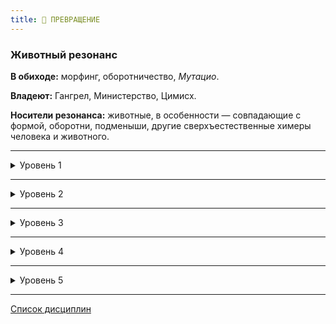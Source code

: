```yaml
---
title: 🧬 ПРЕВРАЩЕНИЕ
---
```

### Животный резонанс

**В обиходе:** морфинг, оборотничество, *Мутацио*.

**Владеют:** Гангрел, Министерство, Цимисх.

**Носители резонанса:** животные, в особенности — совпадающие с формой, оборотни, подменыши, другие сверхъестественные химеры человека и животного.

___

<details>
<summary>Уровень 1</summary>

### ● Глаза зверя

- **Стоимость**: —
- **Дайспул**: —
- **Система**: Вампир получает возможность видеть в темноте, лишаясь штрафов за отсутствие освещения. Красное сверхъестественное свечение глаз даёт +2 к *Запугиванию* смертных.
- **Длительность**: любая

___

### ● Вес пёрышка

- **Стоимость**: —
- **Дайспул**: *Сообразительность* + *Выживание*
- **Система**: При достаточном времени подготовки бросок не требуется. Вампир уменьшает свой вес и не получает травм от падений, столкновений и бросков его тела, а также избегает срабатывания датчиков давления, например нажимных пластин или противопехотных мин.
- **Длительность**: любая
</details>

___

<details>
<summary>Уровень 2</summary>

### ●● Естественное оружие 🍷

- **Стоимость**: 1 пробуждение крови
- **Дайспул**: —
- **Система**: При активации выбранное естественное оружие вампира становится легким колющим оружием для *Драки*, получающим **+2 к урону**. Атаки укусом все еще наносят 2 единицы летального урона вне зависимости от количества успехов, однако не получают штрафа за прицельную атаку. Поверхностный урон, наносимый активным естественным оружием вампира не уполовинивается, пока активна способность.
- **Длительность**: 1 сцена

___

### ●● Изменчивость (🔗 ●●) 🍷

- **Стоимость**: 1 пробуждение крови
- **Дайспул**: _Решительность_ + _Превращение_
- **Система**: Эта сила позволяет вынудить собственную плоть повиноваться её хозяину. Он может изменить свою кожу, мускулы и даже кости. При успешном броске каждый сдвиг позволяет внести одно изменение, однако общее количество изменений не может превышать изученный уровень _Превращения_, вне зависимости от других факторов. Каждое изменение приводит к **потере 1 точки** _Физического атрибута_, при этом его нельзя опускать ниже 1. Каждое использование требует 1 хода. В дальнейшем изменения можно исцелить, считая каждое из них 1 летальным уроном, и восстановить 1 точку потерянного атрибута. Варианты модификаций:
  - **Перераспределение**: добавьте 1 точку к любому _Физическому атрибуту_, не превышая 5 точек в нём. Эти изменения видимы, но не нарушают _Маскарад_.
  - **Оружие** (_один раз для цели_): вампир получает эквивалент легкого колющего или тяжёлого ударного оружия (+2 урона) в виде костяных шипов или плотных хрящевых наростов соответственно, урон считается по обычным правилам.
  - **Броня**: 1 точка атрибута может быть превращена в 2 очка брони (стр. 304), с верхним лимитом в 6 очков брони, которая представляет собой костяные пластины или слои жира и хрящей, что указывает на нечеловеческую природу вампира.
  - **Внешность**: вампир может сменить свою внешность, скрыв свою личность, увеличив преимущество _Внешности_ или притворившись кем-то другим. На это применение требуется целая сцена, а также бросок _Ловкости_ + _Ремесла_ со сложностью 3 для сокрытия личности, 4 для улучшения внешности на 1 уровень и 5 для подражания конкретной личности. При провале ничего не удаётся, но теряется точка в атрибуте, при полном провале _Внешность_ понижается на 1 уровень и, возможно, превращается в недостаток. Носферату могут использовать эту силу только для сокрытия своей личности.
  - **Другие изменения**: более креативные варианты использования (создание секретного кармана, перемещение глаз и т. д.) остаются на усмотрение Рассказчика и обычно требуют бросков _Ловкости_ + _Ремесла_ или _Интеллекта_ + _Медицины_.
- **Длительность**: Перманентно
</details>

___

<details>
<summary>Уровень 3</summary>

### ●●● Слияние с землёй 🍷

- **Стоимость**: 1 пробуждение крови
- **Дайспул**: —
- **Система**: Потратив ход, вампир погружается в естественную поверхность (землю, камни или траву), оставляя свои вещи снаружи укрытия. Вампир осознает происходящее наверху (не во время дневного сна). Действуют обычные правила пробуждения от беспокойства.
- **Длительность**: 1 день или больше, пока не побеспокоят

___

### ●●● Изменение формы 🍷

- **Стоимость**: 1 пробуждение крови
- **Дайспул**: —
- **Система**: Вампир может превращаться в одно избранное животное примерно такой же массы, как он сам. Физические атрибуты, навыки и органы чувств меняются в зависимости от параметров животного. Вампир в образе животного может использовать _Прорицание_, _Анимализм_, _Стремительность_, _Стойкость_, _Могущество_ и _Превращение_; ограниченно использовать _Доминирование_, _Затемнение_ и _Присутствие_, не может использовать _Магию крови_ и _Обливион_.
- **Длительность**: 1 сцена или меньше

___

### ●●● Мастерство плоти (🔗 ●●, Изменчивость) 🍷

- **Стоимость**: 1 пробуждение крови
- **Дайспул**: _Решительность_ + _Превращение_ против _Выносливости_ + _Решительности_
- **Система**: Вампир расширяет свои умения контроля плоти, и теперь способен изменять тела других целей. Для применения этой способности заклинатель должен иметь возможность без отвлечений работать над объектом. Если цель согласна на изменения, используется система для _Изменчивости_ (🧬 ●●). Несогласная цель может сопротивляться броском дайспула, и в таком случае успехом считается полученные заклинателем сдвиги. Каждое использование силы требует целой сцены. Общее количество изменений не может превышать уровень _Превращения_ заклинателя. Если над целью работает несколько вампиров, учитывается максимальный уровень _Превращения_. Изменения можно исцелять как летальный урон - каждое изменение считается 1 летальным уроном (смертным понадобится хирургическое вмешательство).
- **Длительность**: перманентно

___

### ●●● Висцеральное поглощение (🎓 ●●) 🍷

- **Стоимость**: 1 пробуждение крови
- **Дайспул**: _Сила_ + _Превращение_
- **Система**: Вампир получает возможность эффективно очищать пространство от свежих трупов и следов убийства, превращая часть своего тела в водоворот, втягивающий в себя плоть и кровь, а также утоляя свой _Голод_. Прочие останки тела, которые невозможно втянуть в себя, превращаются в пепел или испаряются в жирном дыму, однако окружающая вампира местность при этом остаётся невероятно чистой. Для применения сила в радиусе 5 метров от вампира должен быть хотя бы один труп. Каждый успех позволяет впитать кровь и уничтожить останки 1 тела вне зависимости от его состояния, даже если от погибшего осталось просто кровавое пятно. Каждое поглощённое тело утоляет 1 _Голод_, однако общее значение утолённого _Голода_ не может превышать уровень _Магии крови_ вампира, а также эта сила не может утолить _Голод_ полностью. Останки вампиров не подвержены этой силе.
- **Длительность**: 1 ход на каждое тело
</details>

___

<details>
<summary>Уровень 4</summary>

### ●●●● Метаморфоза 🍷 (🧬 Изменение формы)

- **Стоимость**: 1 пробуждение крови
- **Дайспул**: —
- **Система**: Вампир получает дополнительную форму превращения, на этот раз — с изменением массы. Физические атрибуты, навыки и органы чувств меняются в зависимости от параметров животного. Вампир в образе животного может использовать _Прорицание_, _Анимализм_, _Стремительность_, _Стойкость_, _Могущество_ и _Превращение_; ограниченно использовать _Доминирование_, _Затемнение_ и _Присутствие_, не может использовать _Магию крови_ и _Обливион_.
- **Длительность**: 1 сцена или меньше

___

### ●●●● Ужасающая форма 🍷 (🔗 ●●, 🧬 Изменчивость)

- **Стоимость**: 1 пробуждение крови
- **Дайспул**: —
- **Система**: Вампир развивает мастерство управления телом до сверхъестественных пределов, и теперь способен принять поистине монструозный внешний вид. На использование силы требуется 1 ход, в течение которого вампир может только защищаться своим обычным дайспулом. По истечении хода вампир получает количество бесплатных изменений _Изменчивости_, равное уровню _Превращения_ (потратить изменения можно на Перераспределение, Оружие и Броню). С согласия Рассказчика также можно создать крылоподобные мембраны для планирования, удлинённые конечности для увеличения дистанции атаки и т. д. Из-за того, что в таком состоянии _Зверь_ вампира оказывается близок к прорыву, все выброшенные в _Ужасающей форме_ криты считаются грязными критами, а сложность проверки _Безумия_ увеличивается на 2. Кроме того, вампир выглядит абсолютно нечеловечно и может общаться только рычанием, шипением и рёвом.
- **Длительность**: 1 сцена или до прекращения
</details>

___

<details>
<summary>Уровень 5</summary>

### ●●●●● Форма тумана 🍷🍷🍷

- **Стоимость**: 1–3 пробуждения крови
- **Дайспул**: —
- **Система**: За три хода вампир может превратиться в сгусток тумана, дополнительные *пробуждения* ускоряют процесс в эквиваленте 1 к 1. В этой форме вампир перемещается со скоростью шага, сдувается ветром, просачивается в щели, не может устанавливать зрительный контакт или говорить, получает урон только от огня, солнца и некоторых сверхъестественных атак (например ритуалов).
- **Длительность**: 1 сцена или меньше

___

### ●●●●● Блуждающее сердце

- **Стоимость**: —
- **Дайспул**: —
- **Система**: Сердце вампира становится почти жидким и постоянно перемещается. Сложность пробития сердца вне боя увеличена на **3**. Пробить сердце в бою можно только при крите (соблюдая прочие условия). При пробитом колом сердце, если _Голод_ не достиг **5**, вампир может раз в час за 1 пробуждение крови выполнять проверку _Сила_ + _Решительность_ (**5**), на успехе выталкивая кол из тела.
- **Длительность**: Пассивно

___

### ●●●●● Единение с землёй (🐾 ●●, 🧬 Слияние с землёй) 🍷🍷

- **Стоимость**: 2 пробуждения крови
- **Дайспул**: —
- **Система**: Теперь вампир не ограничен типом поверхности при выборе места для отдыха внутри ее. Можно погрузить себя в стену поместья, в фундамент здания или даже в полувысохший грязный бассейн. Кроме того, на расстоянии 1 км в любом направлении от точки погружения в землю вампир может по желания начать воспринимать любой сенсорный стимул: подслушать разговор, испытать наслаждение любовниками друг друга или уловить запах гари от сотворённого кем-то пожара. Вампир получает возможность чувствовать посредством находящихся поблизости к источнику ощущений животных. Если события происходят моментально или преднамеренно скрыты, необходимо пройти проверку _Смекалки_ + _Анимализма_ против соответствующего дайспула сопротивления. Выход из состояния погружения в землю до наступления следующей после погружения ночи требует броска _Решительности_ + _Превращения_ (4), а также может занять до часа времени. Критический успех позволяет выйти из земли мгновенно.
- **Длительность**: 1 день или больше, пока не побеспокоят
</details>

___

[Список дисциплин](index.md)
